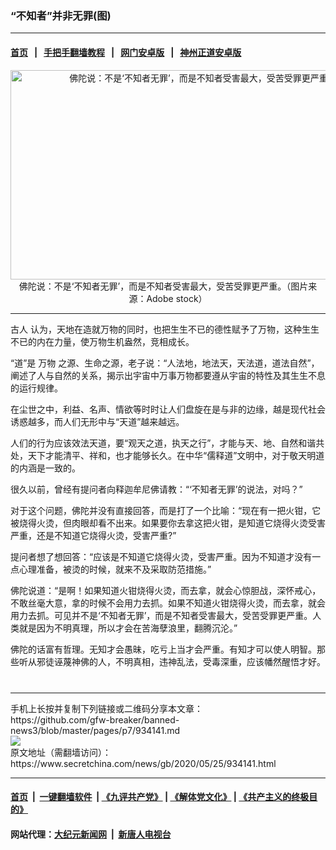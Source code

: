 ### “不知者”并非无罪(图)
------------------------

#### [首页](https://github.com/gfw-breaker/banned-news3/blob/master/README.md) &nbsp;&nbsp;|&nbsp;&nbsp; [手把手翻墙教程](https://github.com/gfw-breaker/guides/wiki) &nbsp;&nbsp;|&nbsp;&nbsp; [网门安卓版](https://github.com/oGate2/oGate) &nbsp;&nbsp;|&nbsp;&nbsp; [神州正道安卓版](https://github.com/SzzdOgate/update) 



<div class="article_right" style="fone-color:#000">
 <p style="text-align:center">
  <img alt="佛陀说：不是‘不知者无罪’，而是不知者受害最大，受苦受罪更严重。" src="https://img2.secretchina.com/pic/2019/4-15/p2404141a246446831-ss.jpg" style="height:335px; width:600px"/>
  <br>
   佛陀说：不是‘不知者无罪’，而是不知者受害最大，受苦受罪更严重。（图片来源：Adobe stock）
   <span id="hideid" name="hideid" style="color:red;display:none;">
    <span href="https://www.secretchina.com">
    </span>
   </span>
  </br>
 </p>
 <div id="txt-mid1-t21-2017">
  

---


  </div>
 </div>
 <p>
  <span href="https://www.secretchina.com/news/gb/tag/古人" target="_blank">
   古人
  </span>
  认为，天地在造就万物的同时，也把生生不已的德性赋予了万物，这种生生不已的内在力量，使万物生机盎然，竞相成长。
  <span id="hideid" name="hideid" style="color:red;display:none;">
   <span href="https://www.secretchina.com">
   </span>
  </span>
 </p>
 <p>
  “道”是
  <span href="https://www.secretchina.com/news/gb/tag/万物" target="_blank">
   万物
  </span>
  之源、生命之源，老子说：“人法地，地法天，天法道，道法自然”，阐述了人与自然的关系，揭示出宇宙中万事万物都要遵从宇宙的特性及其生生不息的运行规律。
 </p>
 <p>
  在尘世之中，利益、名声、情欲等时时让人们盘旋在是与非的边缘，越是现代社会诱惑越多，而人们无形中与“天道”越来越远。
 </p>
 <p>
  人们的行为应该效法天道，要“观天之道，执天之行”，才能与天、地、自然和谐共处，天下才能清平、祥和，也才能够长久。在中华“儒释道”文明中，对于敬天明道的内涵是一致的。
 </p>
 <p>
  很久以前，曾经有提问者向释迦牟尼佛请教：“‘不知者无罪’的说法，对吗？”
 </p>
 <p>
  对于这个问题，佛陀并没有直接回答，而是打了一个比喻：“现在有一把火钳，它被烧得火烫，但肉眼却看不出来。如果要你去拿这把火钳，是知道它烧得火烫受害严重，还是不知道它烧得火烫，受害严重?”
 </p>
 <center>
  <div style="max-width: 632px;height:180px; display: none; text-align: center; margin: 0 auto; overflow: hidden;overflow-x: hidden;">
   <div id="taboola-midarticle-thumbnails" style="max-width: 632px;height:180px;overflow: hidden;overflow-x: hidden;">
   </div>
  </div>
  <div>
   <center>
    <div id="div-gpt-ad-1589559869784-0">
    </div>
   </center>
  </div>
 </center>
 <p>
  提问者想了想回答：“应该是不知道它烧得火烫，受害严重。因为不知道才没有一点心理准备，被烫的时候，就来不及采取防范措施。”
 </p>
 <center>
  <div style="max-width: 632px;height:180px; display: none; text-align: center; margin: 0 auto; overflow: hidden;overflow-x: hidden;">
   <div id="taboola-midarticle-thumbnails" style="max-width: 632px;height:180px;overflow: hidden;overflow-x: hidden;">
   </div>
  </div>
  <div>
   <center>
    <div id="div-gpt-ad-1589559869784-0">
    </div>
   </center>
  </div>
 </center>
 <p>
  佛陀说道：“是啊！如果知道火钳烧得火烫，而去拿，就会心惊胆战，深怀戒心，不敢丝毫大意，拿的时候不会用力去抓。如果不知道火钳烧得火烫，而去拿，就会用力去抓。可见并不是‘不知者无罪’，而是不知者受害最大，受苦受罪更严重。人类就是因为不明真理，所以才会在苦海孽浪里，翻腾沉沦。”
 </p>
 <center>
  <div style="max-width: 632px;height:180px; display: none; text-align: center; margin: 0 auto; overflow: hidden;overflow-x: hidden;">
   <div id="taboola-midarticle-thumbnails" style="max-width: 632px;height:180px;overflow: hidden;overflow-x: hidden;">
   </div>
  </div>
  <div>
   <center>
    <div id="div-gpt-ad-1589559869784-0">
    </div>
   </center>
  </div>
 </center>
 <p>
  佛陀的话富有哲理。无知才会愚昧，吃亏上当才会严重。有知才可以使人明智。那些听从邪徒诬蔑神佛的人，不明真相，违神乱法，受毒深重，应该幡然醒悟才好。
  <center>
   <div style="max-width: 632px;height:180px; display: none; text-align: center; margin: 0 auto; overflow: hidden;overflow-x: hidden;">
    <div id="taboola-midarticle-thumbnails" style="max-width: 632px;height:180px;overflow: hidden;overflow-x: hidden;">
    </div>
   </div>
   <div>
    <center>
     <div id="div-gpt-ad-1589559869784-0">
     </div>
    </center>
   </div>
  </center>
  <center>
   <div>
    <div id="txt-mid2-t22-2017" style="display: block;  max-height: 351px;  overflow: hidden;">
     <div id="SC-21">
     </div>
    </div>
   </div>
  </center>
  <div style="padding-top:12px;">
  </div>
 </p>
</div>

<hr/>
手机上长按并复制下列链接或二维码分享本文章：<br/>
https://github.com/gfw-breaker/banned-news3/blob/master/pages/p7/934141.md <br/>
<a href='https://github.com/gfw-breaker/banned-news3/blob/master/pages/p7/934141.md'><img src='https://github.com/gfw-breaker/banned-news3/blob/master/pages/p7/934141.md.png'/></a> <br/>
原文地址（需翻墙访问）：https://www.secretchina.com/news/gb/2020/05/25/934141.html


------------------------
#### [首页](https://github.com/gfw-breaker/banned-news3/blob/master/README.md) &nbsp;|&nbsp; [一键翻墙软件](https://github.com/gfw-breaker/nogfw/blob/master/README.md) &nbsp;| [《九评共产党》](https://github.com/gfw-breaker/9ping.md/blob/master/README.md#九评之一评共产党是什么) | [《解体党文化》](https://github.com/gfw-breaker/jtdwh.md/blob/master/README.md) | [《共产主义的终极目的》](https://github.com/gfw-breaker/gczydzjmd.md/blob/master/README.md)

#### 网站代理：[大纪元新闻网](http://167.172.10.89:10080/gb/) &nbsp;|&nbsp; [新唐人电视台](http://167.172.10.89:8808/gb/)


<img src='http://gfw-breaker.win/banned-news3/pages/p7/934141.md' width='0px' height='0px'/>